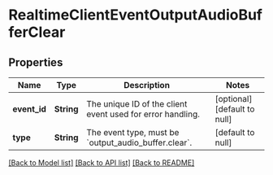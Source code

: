 # RealtimeClientEventOutputAudioBufferClear
## Properties

| Name | Type | Description | Notes |
|------------ | ------------- | ------------- | -------------|
| **event\_id** | **String** | The unique ID of the client event used for error handling. | [optional] [default to null] |
| **type** | **String** | The event type, must be &#x60;output_audio_buffer.clear&#x60;. | [default to null] |

[[Back to Model list]](../README.md#documentation-for-models) [[Back to API list]](../README.md#documentation-for-api-endpoints) [[Back to README]](../README.md)

